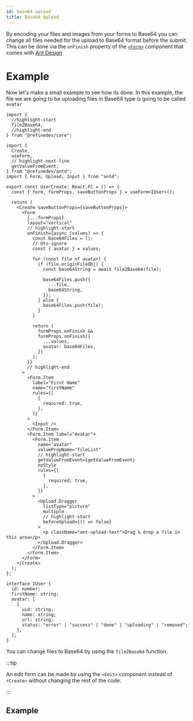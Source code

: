 ```yaml
---
id: base64-upload
title: Base64 Upload
---
```


By encoding your files and images from your forms to Base64 you can change all files needed for the upload to Base64 format before the submit. This can be done via the `onFinish` property of the [`<Form>`](https://ant.design/components/form/#Form) component that comes with [Ant Design](https://ant.design/)

# Example

Now let's make a small example to see how its done. In this example, the file we are going to be uploading files in Base64 type is going to be called `avatar`

```tsx title="pages/users/create.tsx"
import {
  //highlight-start
  file2Base64,
  //highlight-end
} from "@refinedev/core";

import {
  Create,
  useForm,
  // highlight-next-line
  getValueFromEvent,
} from "@refinedev/antd";
import { Form, Upload, Input } from "antd";

export const UserCreate: React.FC = () => {
  const { form, formProps, saveButtonProps } = useForm<IUser>();

  return (
    <Create saveButtonProps={saveButtonProps}>
      <Form
        {...formProps}
        layout="vertical"
        // highlight-start
        onFinish={async (values) => {
          const base64Files = [];
          // @ts-ignore
          const { avatar } = values;

          for (const file of avatar) {
            if (file.originFileObj) {
              const base64String = await file2Base64(file);

              base64Files.push({
                ...file,
                base64String,
              });
            } else {
              base64Files.push(file);
            }
          }

          return (
            formProps.onFinish &&
            formProps.onFinish({
              ...values,
              avatar: base64Files,
            })
          );
        }}
        // highlight-end
      >
        <Form.Item
          label="First Name"
          name="firstName"
          rules={[
            {
              required: true,
            },
          ]}
        >
          <Input />
        </Form.Item>
        <Form.Item label="Avatar">
          <Form.Item
            name="avatar"
            valuePropName="fileList"
            // highlight-start
            getValueFromEvent={getValueFromEvent}
            noStyle
            rules={[
              {
                required: true,
              },
            ]}
          >
            <Upload.Dragger
              listType="picture"
              multiple
              // highlight-start
              beforeUpload={() => false}
            >
              <p className="ant-upload-text">Drag & drop a file in this area</p>
            </Upload.Dragger>
          </Form.Item>
        </Form.Item>
      </Form>
    </Create>
  );
};

interface IUser {
  id: number;
  firstName: string;
  avatar: [
    {
      uid: string;
      name: string;
      url: string;
      status: "error" | "success" | "done" | "uploading" | "removed";
    },
  ];
}
```

You can change files to Base64 by using the `file2Base64` function.

:::tip

An edit form can be made by using the `<Edit>` component instead of `<Create>` without changing the rest of the code.

:::

## Example

<CodeSandboxExample path="upload-antd-multipart" />
